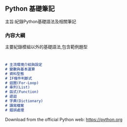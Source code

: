 ## Python 基礎筆記 

主旨:紀錄Python基礎語法及相關筆記


### 內容大綱

主要紀錄模組以外的基礎語法,包含範例題型

```markdown


# 主流環境介紹與設定
# 變數與基本運算
# 資料型態 
# IF條件判斷式
# 迴圈(For-Loop)
# 串列(List)
# 函式(Function)
# 遞迴
# 字典(Dictionary)
# 讀寫檔案
# 錯誤處理


```


Download from the official Python web: https://python.org


